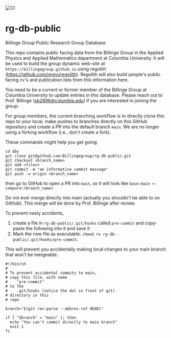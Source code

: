 ![CI](https://github.com/billingegroup/rg-db-public/actions/workflows/main.yml/badge.svg)
# rg-db-public
Billinge Group Public Research Group Database


This repo contains public facing data from the Billinge Group in the Applied
Physics and Applied Mathematics department at Columbia University.  It will be used 
to build the group dynamic web-site at `https://billingegroup.github.io` using
regolith (https://github.com/regro/regolith).  Regolith will also build 
people's public facing cv's and publication lists from this information here.

You need to be a current or former member of the Billinge Group at Columbia
University to update entries in this database.  Please reach out to Prof. 
Billinge (sb2896@columbia.edu) if you are interested in joining the group.

For group members, the current branching workflow is to directly clone this 
repo to your local, make pushes to branches directly on this GitHub repository
and create a PR into the default branch `main`.  We are no longer using a
forking workflow (i.e., don't create a fork).

These commands might help you get going:
```
cd dbs
git clone git@github.com:Billingegroup/rg-db-public.git
git checkout <branch_name>
git add <files>
git commit -m "an informative commit message"
git push -u origin <branch_name>
```
then go to GitHub to open a PR into `main`, so it will look like 
`base:main <- compare:<branch_name>`

Do not ever merge directly into main (actually you shouldn't be able to on GitHub).
This merge will be done by Prof. Billinge after review.   

To prevent nasty accidents,
1. create a file in `rg-db-public/.git/hooks` called `pre-commit` and copy-paste the 
 following into it and save it
2. Mark the new file as executable: `chmod +x rg-db-public/.git/hooks/pre-commit`.

This will prevent you accidentally making local changes to your main branch that won't 
be mergeable.
```
#!/bin/sh
#
# To prevent accidental commits to main,
# copy this file, with name 
#    "pre-commit" 
# to the 
#    .git/hooks (notice the dot in front of git)
# directory in this 
# repo

branch="$(git rev-parse --abbrev-ref HEAD)"

if [ "$branch" = "main" ]; then
  echo "You can't commit directly to main branch"
  exit 1
fi
```
